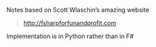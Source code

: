 Notes based on Scott Wlaschin’s amazing website 

> http://fsharpforfunandprofit.com 

Implementation is in Python rather than in F#